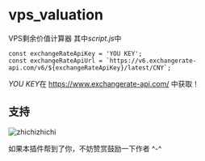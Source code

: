 # vps_valuation
VPS剩余价值计算器
其中*script.js*中
```
const exchangeRateApiKey = 'YOU KEY';
const exchangeRateApiUrl = `https://v6.exchangerate-api.com/v6/${exchangeRateApiKey}/latest/CNY`;
```
*YOU KEY*在   https://www.exchangerate-api.com/   中获取！
## 支持
![zhichizhichi](https://github.com/fxm0402/linkdetection/assets/70627786/ff847b6b-2073-45c8-bdea-86aef46c2ba7)


如果本插件帮到了你，不妨赞赏鼓励一下作者 ^-^

